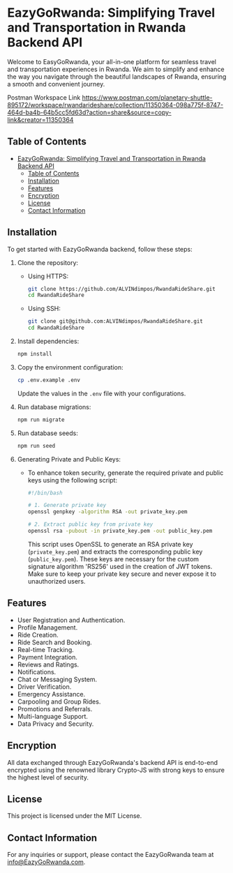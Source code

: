 # EazyGoRwanda: Simplifying Travel and Transportation in Rwanda Backend API

Welcome to EasyGoRwanda, your all-in-one platform for seamless travel and transportation experiences in Rwanda. We aim to simplify and enhance the way you navigate through the beautiful landscapes of Rwanda, ensuring a smooth and convenient journey.

Postman Workspace Link https://www.postman.com/planetary-shuttle-895172/workspace/rwandarideshare/collection/11350364-098a775f-8747-464d-ba4b-64b5cc5fd63d?action=share&source=copy-link&creator=11350364
## Table of Contents
- [EazyGoRwanda: Simplifying Travel and Transportation in Rwanda Backend API](#eazygorwanda-simplifying-travel-and-transportation-in-rwanda-backend-api)
  - [Table of Contents](#table-of-contents)
  - [Installation](#installation)
  - [Features](#features)
  - [Encryption](#encryption)
  - [License](#license)
  - [Contact Information](#contact-information)

## Installation

To get started with EazyGoRwanda backend, follow these steps:

1. Clone the repository:

    - Using HTTPS:
        ```bash
        git clone https://github.com/ALVINdimpos/RwandaRideShare.git
        cd RwandaRideShare
        ```
        
    - Using SSH:
        ```bash
        git clone git@github.com:ALVINdimpos/RwandaRideShare.git
        cd RwandaRideShare
        ```

2. Install dependencies:
    ```bash
    npm install
    ```

3. Copy the environment configuration:
    ```bash
    cp .env.example .env
    ```
   Update the values in the `.env` file with your configurations.

4. Run database migrations:
   ```bash
   npm run migrate
   ```

5. Run database seeds:
   ```bash
   npm run seed
   ```

6. Generating Private and Public Keys:
    - To enhance token security, generate the required private and public keys using the following script:

      ```bash
      #!/bin/bash

      # 1. Generate private key
      openssl genpkey -algorithm RSA -out private_key.pem

      # 2. Extract public key from private key
      openssl rsa -pubout -in private_key.pem -out public_key.pem
      ```

      This script uses OpenSSL to generate an RSA private key (`private_key.pem`) and extracts the corresponding public key (`public_key.pem`). These keys are necessary for the custom signature algorithm 'RS256' used in the creation of JWT tokens. Make sure to keep your private key secure and never expose it to unauthorized users.

## Features

- User Registration and Authentication.
- Profile Management.
- Ride Creation.
- Ride Search and Booking.
- Real-time Tracking.
- Payment Integration.
- Reviews and Ratings.
- Notifications.
- Chat or Messaging System.
- Driver Verification.
- Emergency Assistance.
- Carpooling and Group Rides.
- Promotions and Referrals.
- Multi-language Support.
- Data Privacy and Security.

## Encryption

All data exchanged through EazyGoRwanda's backend API is end-to-end encrypted using the renowned library Crypto-JS with strong keys to ensure the highest level of security.

## License

This project is licensed under the MIT License.

## Contact Information

For any inquiries or support, please contact the EazyGoRwanda team at [info@EazyGoRwanda.com](mailto:info@EazyGoRwanda.com).
